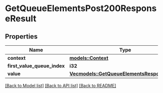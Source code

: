 # GetQueueElementsPost200ResponseResult

## Properties

Name | Type | Description | Notes
------------ | ------------- | ------------- | -------------
**context** | [**models::Context**](Context.md) |  | 
**first_value_queue_index** | **i32** |  | 
**value** | [**Vec<models::GetQueueElementsResponseValue>**](GetQueueElementsResponseValue.md) |  | 

[[Back to Model list]](../README.md#documentation-for-models) [[Back to API list]](../README.md#documentation-for-api-endpoints) [[Back to README]](../README.md)


